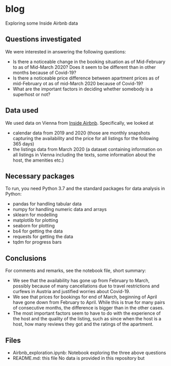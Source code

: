 # blog
Exploring some Inside Airbnb data

## Questions investigated
We were interested in answering the following questions:
- Is there a noticeable change in the booking situation as of Mid-February to as of Mid-March 2020? Does it seem to be different than in other months because of Covid-19?
- Is there a noticeable price difference between apartment prices as of mid-February ot as of mid-March 2020 because of Covid-19?
- What are the important factors in deciding whether somebody is a superhost or not?

## Data used
We used data on Vienna from [Inside Airbnb](http://insideairbnb.com/). Specifically, we looked at
- calendar data from 2019 and 2020 (those are monthly snapshots capturing the availability and the price for all listings for the following 365 days)
- the listings data from March 2020 (a dataset containing information on all listings in Vienna including the texts, some information about the host, the amenities etc.)

## Necessary packages
To run, you need Python 3.7 and the standard packages for data analysis in Python:
- pandas for handling tabular data
- numpy for handling numeric data and arrays
- sklearn for modelling
- matplotlib for plotting
- seaborn for plotting
- bs4 for getting the data
- requests for getting the data
- tqdm for progress bars

## Conclusions
For comments and remarks, see the notebook file, short summary:
- We see that the availability has gone up from February to March, possibly because of many cancellations due to travel restrictions and curfews in Austria and justified worries about Covid-19.
- We see that prices for bookings for end of March, beginning of April have gone down from February to April. While this is true for many pairs of consecutive months, the difference is bigger than in the other cases.
- The most important factors seem to have to do with the experience of the host and the quality of the listing, such as since when the host is a host, how many reviews they got and the ratings of the apartment.

## Files
- Airbnb_exploration.ipynb: Notebook exploring the three above questions
- README.md: this file
No data is provided in this repository but
